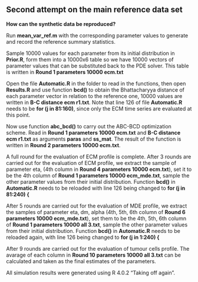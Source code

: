 ## Second attempt on the main reference data set ##

**How can the synthetic data be reproduced?**

Run **mean_var_ref.m** with the corresponding parameter values to generate and record the reference summary statistics. 

Sample 10000 values for each parameter from its initial distribution in **Prior.R**, form them into a 10000x6 table so we have 10000 vectors of parameter values that can be substituted back to the PDE solver. This table is written in **Round 1 parameters 10000 ecm.txt**

Open the file **Automatic.R** in the folder to read in the functions, then open **Results.R** and use function **bcd()** to obtain the Bhattacharyya distance of each parameter vector in relation to the reference one, 10000 values are written in **B-C distance ecm r1.txt**. Note that line 126 of file **Automatic.R** needs to be **for (j in 81:160)**, since only the ECM time series are evaluated at this point. 

Now use function **abc_bcd()** to carry out the ABC-BCD optimization scheme. Read in **Round 1 parameters 10000 ecm.txt** and **B-C distance ecm r1.txt** as arguments **paras** and **ss_mat**. The result of the function is written in **Round 2 parameters 10000 ecm.txt**.

A full round for the evaluation of ECM profile is complete. After 3 rounds are carried out for the evaluation of ECM profile, we extract the sample of parameter eta, (4th column in **Round 4 parameters 10000 ecm.txt**), set it to be the 4th column of **Round 1 parameters 10000 ecm_mde.txt**, sample the other parameter values from their initial distribution. Function **bcd()** in **Automatic.R** needs to be reloaded with line 126 being changed to **for (j in 81:240) {**

After 5 rounds are carried out for the evaluation of MDE profile, we extract the samples of parameter eta, dm, alpha (4th, 5th, 6th column of **Round 6 parameters 10000 ecm_mde.txt**), set them to be the 4th, 5th, 6th column of **Round 1 parameters 10000 all 3.txt**, sample the other parameter values from their initial distribution. Function **bcd()** in **Automatic.R** needs to be reloaded again, with line 126 being changed to **for (j in 1:240) {**

After 9 rounds are carried out for the evaluation of tumour cells profile. The avarage of each column in **Round 10 parameters 10000 all 3.txt** can be calculated and taken as the final estimates of the parameters.

All simulation results were generated using R 4.0.2 “Taking off again”.
